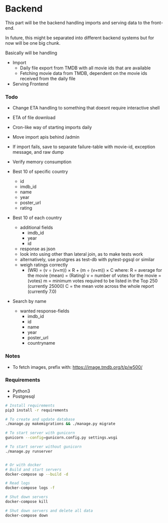 # Backend

This part will be the backend handling imports and serving data to the front-end.

In future, this might be separated into different backend systems but for now will be one big chunk.


Basically will be handling
* Import
  - Daily file export from TMDB with all movie ids that are available
  - Fetching movie data from TMDB, dependent on the movie ids received from the daily file
* Serving Frontend

### Todo

* Change ETA handling to something that doesnt require interactive shell
* ETA of file download
* Cron-like way of starting imports daily
* Move import apis behind /admin
* If import fails, save to separate failure-table with movie-id, exception message, and raw dump
* Verify memory consumption

* Best 10 of specific country
	- id
	- imdb_id
	- name
	- year
	- poster_url
	- rating
* Best 10 of each country
	- additional fields
		- imdb_id
		- year
		- id
	- response as json
	- look into using other than lateral join, as to make tests work
	- alternatively, use postgres as test-db with pytest-pgsql or similar
	- weigh ratings correctly
		- (WR) = (v ÷ (v+m)) × R + (m ÷ (v+m)) × C where:
          R = average for the movie (mean) = (Rating)
          v = number of votes for the movie = (votes)
          m = minimum votes required to be listed in the Top 250 (currently 25000)
          C = the mean vote across the whole report (currently 7.0)
* Search by name
	- wanted response-fields
		- imdb_id
		- id
		- name
		- year
		- poster_url
		- countryname


### Notes
* To fetch images, prefix with: https://image.tmdb.org/t/p/w500/



### Requirements

* Python3
* Postgresql


```bash
# Install requirements
pip3 install -r requirements

# To create and update database
./manage.py makemigrations && ./manage.py migrate

# To start server with gunicorn
gunicorn --config=gunicorn.config.py settings.wsgi

# To start server without gunicorn
./manage.py runserver


# Or with docker
# Build and start servers
docker-compose up --build -d

# Read logs
docker-compose logs -f

# Shut down servers
docker-compose kill

# Shut down servers and delete all data
docker-compose down
```